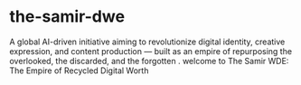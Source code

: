 # the-samir-dwe
A global AI-driven initiative aiming to revolutionize digital identity, creative expression, and content production — built as an empire of repurposing the overlooked, the discarded, and the forgotten .
welcome to The Samir WDE: The Empire of Recycled Digital Worth 
